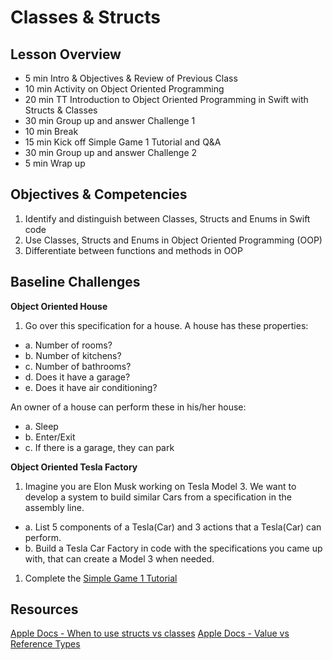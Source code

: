 # Classes & Structs

## Lesson Overview
- 5 min Intro & Objectives & Review of Previous Class
- 10 min Activity on Object Oriented Programming
- 20 min TT Introduction to Object Oriented Programming in Swift with Structs & Classes
- 30 min Group up and answer Challenge 1
- 10 min Break
- 15 min Kick off Simple Game 1 Tutorial and Q&A
- 30 min Group up and answer Challenge 2
- 5 min Wrap up


## Objectives & Competencies
1. Identify and distinguish between Classes, Structs and Enums in Swift code
2. Use Classes, Structs and Enums in Object Oriented Programming (OOP)
3. Differentiate between functions and methods in OOP

## Baseline Challenges

**Object Oriented House**
1. Go over this specification for a house.
A house has these properties:
  - a. Number of rooms?
  - b. Number of kitchens?
  - c. Number of bathrooms?
  - d. Does it have a garage?
  - e. Does it have air conditioning?

An owner of a house can perform these in his/her house:
  - a. Sleep
  - b. Enter/Exit
  - c. If there is a garage, they can park

**Object Oriented Tesla Factory**
1. Imagine you are Elon Musk working on Tesla Model 3. We want to develop a system to build similar Cars from a specification in the assembly line.
  - a. List 5 components of a Tesla(Car) and 3 actions that a Tesla(Car) can perform.
  - b. Build a Tesla Car Factory in code with the specifications you came up with, that can create a Model 3 when needed.

1. Complete the [Simple Game 1 Tutorial]()

## Resources

[Apple Docs - When to use structs vs classes](https://developer.apple.com/documentation/swift/choosing_between_structures_and_classes)
[Apple Docs - Value vs Reference Types](https://developer.apple.com/swift/blog/?id=10)
